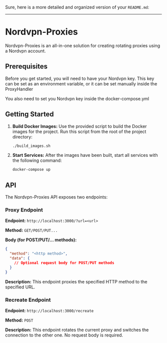 Sure, here is a more detailed and organized version of your `README.md`:

---

# Nordvpn-Proxies

Nordvpn-Proxies is an all-in-one solution for creating rotating proxies using a Nordvpn account.

## Prerequisites

Before you get started, you will need to have your Nordvpn key. This key can be set as an environment variable, or it can be set manually inside the ProxyHandler

You also need to set you Nordvpn key inside the docker-compose.yml

## Getting Started

1. **Build Docker Images:** Use the provided script to build the Docker images for the project. Run this script from the root of the project directory:

    ```bash
    ./build_images.sh
    ```

2. **Start Services:** After the images have been built, start all services with the following command:

    ```bash
    docker-compose up
    ```

## API

The Nordvpn-Proxies API exposes two endpoints:

### Proxy Endpoint

**Endpoint:** `http://localhost:3000/?url=<url>`

**Method:** `GET/POST/PUT...`

**Body (for POST/PUT/... methods):**
```json
{
  "method": "<http method>",
  "data": {
    // Optional request body for POST/PUT methods
  }
}
```

**Description:** This endpoint proxies the specified HTTP method to the specified URL.

### Recreate Endpoint

**Endpoint:** `http://localhost:3000/recreate`

**Method:** `POST`

**Description:** This endpoint rotates the current proxy and switches the connection to the other one. No request body is required.
